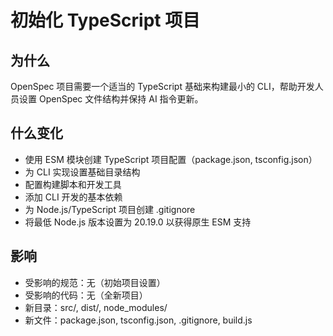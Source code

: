 # 初始化 TypeScript 项目

## 为什么

OpenSpec 项目需要一个适当的 TypeScript 基础来构建最小的 CLI，帮助开发人员设置 OpenSpec 文件结构并保持 AI 指令更新。

## 什么变化

- 使用 ESM 模块创建 TypeScript 项目配置（package.json, tsconfig.json）
- 为 CLI 实现设置基础目录结构
- 配置构建脚本和开发工具
- 添加 CLI 开发的基本依赖
- 为 Node.js/TypeScript 项目创建 .gitignore
- 将最低 Node.js 版本设置为 20.19.0 以获得原生 ESM 支持

## 影响

- 受影响的规范：无（初始项目设置）
- 受影响的代码：无（全新项目）
- 新目录：src/, dist/, node_modules/
- 新文件：package.json, tsconfig.json, .gitignore, build.js